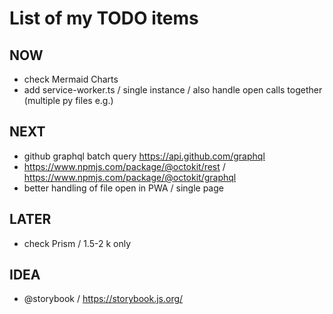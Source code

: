 # List of my TODO items

## NOW

-   check Mermaid Charts
-   add service-worker.ts /  single instance / also handle open calls together (multiple py files e.g.)

## NEXT

-   github graphql batch query
    https://api.github.com/graphql
-   https://www.npmjs.com/package/@octokit/rest / https://www.npmjs.com/package/@octokit/graphql
-   better handling of file open in PWA / single page

## LATER

-   check Prism / 1.5-2 k only

## IDEA

-   @storybook / https://storybook.js.org/
